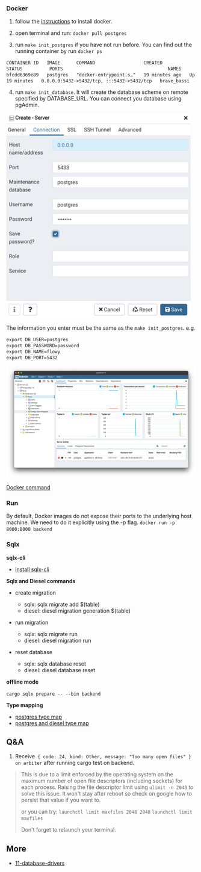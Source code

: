 


### Docker

1. follow the [instructions](https://docs.docker.com/desktop/mac/install/) to install docker.
2. open terminal and run: `docker pull postgres`
   
3. run `make init_postgres` if you have not run before. You can find out the running container by run `docker ps`
```
CONTAINER ID   IMAGE      COMMAND                  CREATED          STATUS          PORTS                                       NAMES
bfcdd6369e89   postgres   "docker-entrypoint.s…"   19 minutes ago   Up 19 minutes   0.0.0.0:5432->5432/tcp, :::5432->5432/tcp   brave_bassi
```

4. run `make init_database`. It will create the database scheme on remote specified by DATABASE_URL. You can connect you database using 
pgAdmin.
   
![img_2.png](img_2.png)

The information you enter must be the same as the `make init_postgres`. e.g.
```
export DB_USER=postgres
export DB_PASSWORD=password
export DB_NAME=flowy
export DB_PORT=5432
```

![img_1.png](img_1.png)

[Docker command](https://docs.docker.com/engine/reference/commandline/builder_prune/)

### Run
By default, Docker images do not expose their ports to the underlying host machine. We need to do it explicitly using the -p flag.
`docker run -p 8000:8000 backend`


### Sqlx

**sqlx-cli**
*  [install sqlx-cli](https://github.com/launchbadge/sqlx/tree/master/sqlx-cli)

**Sqlx and Diesel commands** 
* create migration
    * sqlx: sqlx migrate add $(table)
    * diesel: diesel migration generation $(table)
    
* run migration
    * sqlx: sqlx migrate run
    * diesel: diesel migration run
    
* reset database
    * sqlx: sqlx database reset
    * diesel: diesel database reset

**offline mode**

`cargo sqlx prepare -- --bin backend`

**Type mapping**
* [postgres type map](https://docs.rs/sqlx/0.5.7/sqlx/postgres/types/index.html)
* [postgres and diesel type map](https://kotiri.com/2018/01/31/postgresql-diesel-rust-types.html)


## Q&A
1. Receive` { code: 24, kind: Other, message: "Too many open files" } on arbiter` after running cargo test on backend.
> This is due to a limit enforced by the operating system on the maximum number of open file descriptors (including sockets) for each process.
> Raising the file descriptor limit using `ulimit -n 2048` to solve this issue. It won't stay after reboot so check on google how to persist 
> that value if you want to.
> 
> or you can try:
> `launchctl limit maxfiles 2048 2048`
> `launchctl limit maxfiles`
> 
> Don't forget to relaunch your terminal.

## More
* [11-database-drivers](https://blog.logrocket.com/11-database-drivers-and-orms-for-rust-that-are-ready-for-production/) 
